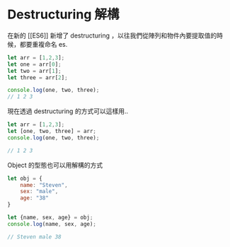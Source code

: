# Destructuring 解構
在新的 [[ES6]] 新增了 destructuring ，以往我們從陣列和物件內要提取值的時候，都要重複命名
es.
```js
let arr = [1,2,3];
let one = arr[0];
let two = arr[1];
let three = arr[2];

console.log(one, two, three);
// 1 2 3
```

現在透過 destructuring 的方式可以這樣用..
```js
let arr = [1,2,3];
let [one, two, three] = arr;
console.log(one, two, three);

// 1 2 3
```

Object 的型態也可以用解構的方式
```js
let obj = {
	name: "Steven",
	sex: "male",
	age: "38"
}

let {name, sex, age} = obj;
console.log(name, sex, age);

// Steven male 38
```